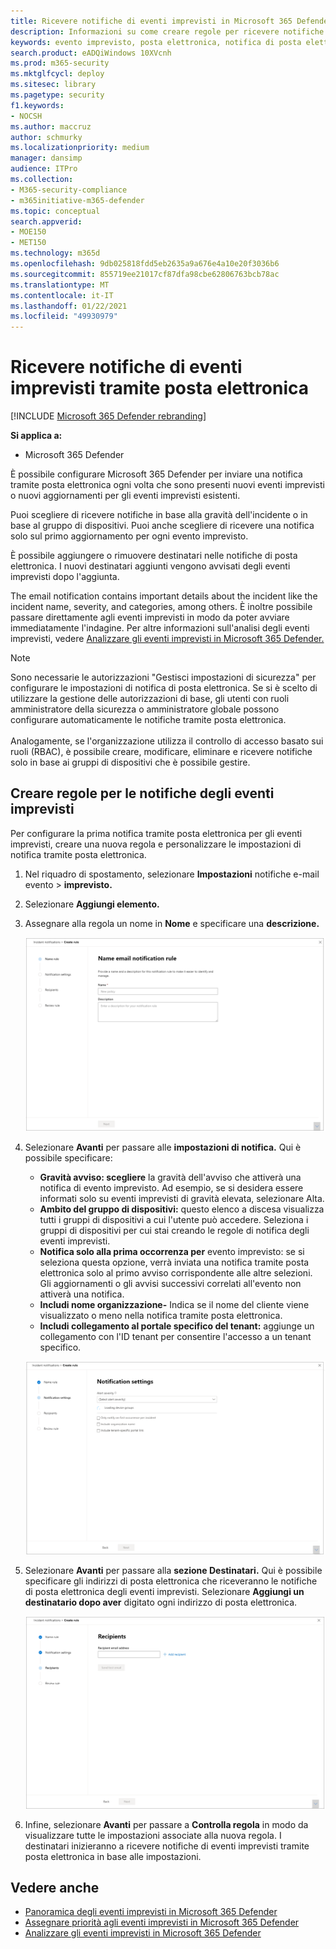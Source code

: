 ```yaml
---
title: Ricevere notifiche di eventi imprevisti in Microsoft 365 Defender
description: Informazioni su come creare regole per ricevere notifiche tramite posta elettronica per gli eventi imprevisti in Microsoft 365 Defender
keywords: evento imprevisto, posta elettronica, notifica di posta elettronica, configurare, utenti, cassetta postale, posta elettronica, eventi imprevisti
search.product: eADQiWindows 10XVcnh
ms.prod: m365-security
ms.mktglfcycl: deploy
ms.sitesec: library
ms.pagetype: security
f1.keywords:
- NOCSH
ms.author: maccruz
author: schmurky
ms.localizationpriority: medium
manager: dansimp
audience: ITPro
ms.collection:
- M365-security-compliance
- m365initiative-m365-defender
ms.topic: conceptual
search.appverid:
- MOE150
- MET150
ms.technology: m365d
ms.openlocfilehash: 9db025818fdd5eb2635a9a676e4a10e20f3036b6
ms.sourcegitcommit: 855719ee21017cf87dfa98cbe62806763bcb78ac
ms.translationtype: MT
ms.contentlocale: it-IT
ms.lasthandoff: 01/22/2021
ms.locfileid: "49930979"
---
```

# <a name="get-incident-notifications-by-email"></a>Ricevere notifiche di eventi imprevisti tramite posta elettronica

[!INCLUDE [Microsoft 365 Defender rebranding](../includes/microsoft-defender.md)]


**Si applica a:**
- Microsoft 365 Defender

È possibile configurare Microsoft 365 Defender per inviare una notifica tramite posta elettronica ogni volta che sono presenti nuovi eventi imprevisti o nuovi aggiornamenti per gli eventi imprevisti esistenti. 

Puoi scegliere di ricevere notifiche in base alla gravità dell'incidente o in base al gruppo di dispositivi. Puoi anche scegliere di ricevere una notifica solo sul primo aggiornamento per ogni evento imprevisto.

È possibile aggiungere o rimuovere destinatari nelle notifiche di posta elettronica. I nuovi destinatari aggiunti vengono avvisati degli eventi imprevisti dopo l'aggiunta. 

The email notification contains important details about the incident like the incident name, severity, and categories, among others. È inoltre possibile passare direttamente agli eventi imprevisti in modo da poter avviare immediatamente l'indagine. Per altre informazioni sull'analisi degli eventi imprevisti, vedere [Analizzare gli eventi imprevisti in Microsoft 365 Defender.](https://docs.microsoft.com/microsoft-365/security/mtp/investigate-incidents)

>[!NOTE]
>Sono necessarie le autorizzazioni "Gestisci impostazioni di sicurezza" per configurare le impostazioni di notifica di posta elettronica. Se si è scelto di utilizzare la gestione delle autorizzazioni di base, gli utenti con ruoli amministratore della sicurezza o amministratore globale possono configurare automaticamente le notifiche tramite posta elettronica. <br> <br>
Analogamente, se l'organizzazione utilizza il controllo di accesso basato sui ruoli (RBAC), è possibile creare, modificare, eliminare e ricevere notifiche solo in base ai gruppi di dispositivi che è possibile gestire.

## <a name="create-rules-for-incident-notifications"></a>Creare regole per le notifiche degli eventi imprevisti

Per configurare la prima notifica tramite posta elettronica per gli eventi imprevisti, creare una nuova regola e personalizzare le impostazioni di notifica tramite posta elettronica.

1. Nel riquadro di spostamento, selezionare **Impostazioni** notifiche e-mail evento  >  **imprevisto.**
2. Selezionare **Aggiungi elemento.**
3. Assegnare alla regola un nome in **Nome** e specificare una **descrizione.**

    ![Finestra delle regole di creazione per i notif di posta elettronica degli eventi imprevisti](../../media/incidentemailnotif1.png) 
4. Selezionare **Avanti** per passare alle **impostazioni di notifica.** Qui è possibile specificare:
    - **Gravità avviso: scegliere** la gravità dell'avviso che attiverà una notifica di evento imprevisto. Ad esempio, se si desidera essere informati solo su eventi imprevisti di gravità elevata, selezionare Alta.
    - **Ambito del gruppo di dispositivi:** questo elenco a discesa visualizza tutti i gruppi di dispositivi a cui l'utente può accedere. Seleziona i gruppi di dispositivi per cui stai creando le regole di notifica degli eventi imprevisti.
    - **Notifica solo alla prima occorrenza per** evento imprevisto: se si seleziona questa opzione, verrà inviata una notifica tramite posta elettronica solo al primo avviso corrispondente alle altre selezioni. Gli aggiornamenti o gli avvisi successivi correlati all'evento non attiverà una notifica.
    - **Includi nome organizzazione-** Indica se il nome del cliente viene visualizzato o meno nella notifica tramite posta elettronica.
    - **Includi collegamento al portale specifico del tenant:** aggiunge un collegamento con l'ID tenant per consentire l'accesso a un tenant specifico.
    
    ![Finestra delle impostazioni notif per le notifiche di posta elettronica per eventi imprevisti](../../media/incidentemailnotif2.png)
5. Selezionare **Avanti** per passare alla **sezione Destinatari.** Qui è possibile specificare gli indirizzi di posta elettronica che riceveranno le notifiche di posta elettronica degli eventi imprevisti. Selezionare **Aggiungi un destinatario dopo aver** digitato ogni indirizzo di posta elettronica.

    ![Finestra Aggiungi destinatari per notifiche di posta elettronica operazioni non consentite](../../media/incidentemailnotif3.png) 

6. Infine, selezionare **Avanti** per passare a **Controlla regola** in modo da visualizzare tutte le impostazioni associate alla nuova regola. I destinatari inizieranno a ricevere notifiche di eventi imprevisti tramite posta elettronica in base alle impostazioni.

## <a name="see-also"></a>Vedere anche
- [Panoramica degli eventi imprevisti in Microsoft 365 Defender](https://docs.microsoft.com/microsoft-365/security/mtp/incidents-overview)
- [Assegnare priorità agli eventi imprevisti in Microsoft 365 Defender](https://docs.microsoft.com/microsoft-365/security/mtp/incident-queue)
- [Analizzare gli eventi imprevisti in Microsoft 365 Defender](https://docs.microsoft.com/microsoft-365/security/mtp/investigate-incidents)

